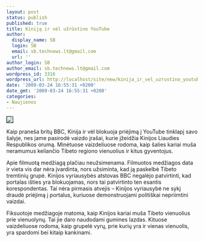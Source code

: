```yaml
---
layout: post
status: publish
published: true
title: Kiniją ir vėl užrūstino YouTube
author:
  display_name: SB
  login: SB
  email: sb.technews.lt@gmail.com
  url: ''
author_login: SB
author_email: sb.technews.lt@gmail.com
wordpress_id: 3316
wordpress_url: http://localhost/site/new/kinija_ir_vel_uzrustino_youtube/
date: '2009-03-24 16:55:31 +0200'
date_gmt: '2009-03-24 16:55:31 +0200'
categories:
- Naujienos
---
```

<div class="imgright"><img src="http://tbn2.google.com/images?q=tbn:II0eWPWPPQH3WM:http://www.kenlauher.com/Portals/40296/images%255C/dalai-lama.jpg" border="1" /></div>
<p>Kaip praneša britų BBC, Kinija ir vėl blokuoja priėjimą į YouTube tinklapį savo šalyje, nes jame pasirodė vaizdo įrašai, kurie įžeidžia Kinijos Liaudies Respublikos orumą. Minėtuose vaizdeliuose rodoma, kaip šalies kariai muša neramumus keliančio Tibeto regiono vienuolius ir kitus gyventojus.</p>
<p>Apie filmuotą medžiagą plačiau neužsimenama. Filmuotos medžiagos data ir vieta vis dar nėra įvardinta, nors užsiminta, kad ją paskelbė Tibeto tremtinių grupė. Kinijos vyriausybės atstovas BBC negalėjo patvirtinti, kad portalas išties yra blokuojamas, nors tai patvirtinto ten esantis korespondentas. Tai nėra pirmasis atvejis – Kinijos vyriausybė ne sykį draudė priėjimą į portalus, kuriuose demonstruojami politiškai nepriimtini vaizdai. </p>
<p>Fiksuotoje medžiagoje matoma, kaip Kinijos kariai muša Tibeto vienuolius prie vienuolynų. Tai jie daro naudodami gumines lazdas. Kituose vaizdeliuose rodoma, kaip grupelė vyrų, prie kurių yra ir vienas vienuolis, yra spardomi bei kitaip kankinami.<br /></p>
